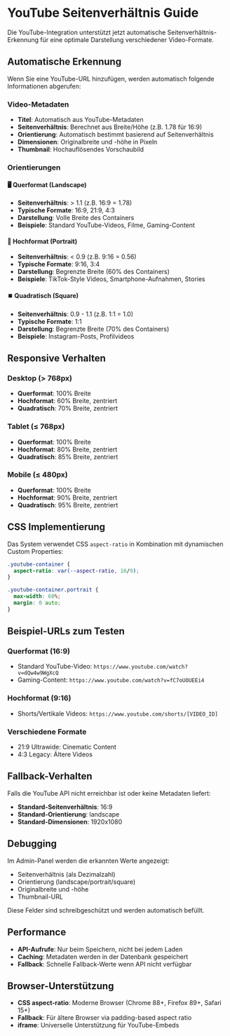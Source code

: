 # YouTube Seitenverhältnis Guide

Die YouTube-Integration unterstützt jetzt automatische Seitenverhältnis-Erkennung für eine optimale Darstellung verschiedener Video-Formate.

## Automatische Erkennung

Wenn Sie eine YouTube-URL hinzufügen, werden automatisch folgende Informationen abgerufen:

### Video-Metadaten
- **Titel**: Automatisch aus YouTube-Metadaten
- **Seitenverhältnis**: Berechnet aus Breite/Höhe (z.B. 1.78 für 16:9)
- **Orientierung**: Automatisch bestimmt basierend auf Seitenverhältnis
- **Dimensionen**: Originalbreite und -höhe in Pixeln
- **Thumbnail**: Hochauflösendes Vorschaubild

### Orientierungen

#### 🖥️ Querformat (Landscape)
- **Seitenverhältnis**: > 1.1 (z.B. 16:9 = 1.78)
- **Typische Formate**: 16:9, 21:9, 4:3
- **Darstellung**: Volle Breite des Containers
- **Beispiele**: Standard YouTube-Videos, Filme, Gaming-Content

#### 📱 Hochformat (Portrait)
- **Seitenverhältnis**: < 0.9 (z.B. 9:16 = 0.56)
- **Typische Formate**: 9:16, 3:4
- **Darstellung**: Begrenzte Breite (60% des Containers)
- **Beispiele**: TikTok-Style Videos, Smartphone-Aufnahmen, Stories

#### ⏹️ Quadratisch (Square)
- **Seitenverhältnis**: 0.9 - 1.1 (z.B. 1:1 = 1.0)
- **Typische Formate**: 1:1
- **Darstellung**: Begrenzte Breite (70% des Containers)
- **Beispiele**: Instagram-Posts, Profilvideos

## Responsive Verhalten

### Desktop (> 768px)
- **Querformat**: 100% Breite
- **Hochformat**: 60% Breite, zentriert
- **Quadratisch**: 70% Breite, zentriert

### Tablet (≤ 768px)
- **Querformat**: 100% Breite
- **Hochformat**: 80% Breite, zentriert
- **Quadratisch**: 85% Breite, zentriert

### Mobile (≤ 480px)
- **Querformat**: 100% Breite
- **Hochformat**: 90% Breite, zentriert
- **Quadratisch**: 95% Breite, zentriert

## CSS Implementierung

Das System verwendet CSS `aspect-ratio` in Kombination mit dynamischen Custom Properties:

```css
.youtube-container {
  aspect-ratio: var(--aspect-ratio, 16/9);
}

.youtube-container.portrait {
  max-width: 60%;
  margin: 0 auto;
}
```

## Beispiel-URLs zum Testen

### Querformat (16:9)
- Standard YouTube-Video: `https://www.youtube.com/watch?v=dQw4w9WgXcQ`
- Gaming-Content: `https://www.youtube.com/watch?v=fC7oUOUEEi4`

### Hochformat (9:16)
- Shorts/Vertikale Videos: `https://www.youtube.com/shorts/[VIDEO_ID]`

### Verschiedene Formate
- 21:9 Ultrawide: Cinematic Content
- 4:3 Legacy: Ältere Videos

## Fallback-Verhalten

Falls die YouTube API nicht erreichbar ist oder keine Metadaten liefert:
- **Standard-Seitenverhältnis**: 16:9
- **Standard-Orientierung**: landscape
- **Standard-Dimensionen**: 1920x1080

## Debugging

Im Admin-Panel werden die erkannten Werte angezeigt:
- Seitenverhältnis (als Dezimalzahl)
- Orientierung (landscape/portrait/square)
- Originalbreite und -höhe
- Thumbnail-URL

Diese Felder sind schreibgeschützt und werden automatisch befüllt.

## Performance

- **API-Aufrufe**: Nur beim Speichern, nicht bei jedem Laden
- **Caching**: Metadaten werden in der Datenbank gespeichert
- **Fallback**: Schnelle Fallback-Werte wenn API nicht verfügbar

## Browser-Unterstützung

- **CSS aspect-ratio**: Moderne Browser (Chrome 88+, Firefox 89+, Safari 15+)
- **Fallback**: Für ältere Browser via padding-based aspect ratio
- **iframe**: Universelle Unterstützung für YouTube-Embeds
